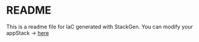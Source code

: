 # README
This is a readme file for IaC generated with StackGen.
You can modify your appStack -> [here](http://main.dev.stackgen.com/appstacks/cc49bf87-430d-45e8-be84-a14c6eaf65d9)

